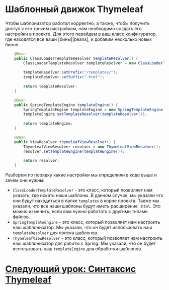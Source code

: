# Шаблонный движок Thymeleaf

Чтобы шаблонизатор работал корректно, а также, чтобы получить доступ к его тонким настройкам, нам необходимо создать его настройки
в проекте.
Для этого перейдем в ваш класс конфигуратор, где находятся все ваши [бины][beans], и добавим несколько новых бинов.

```java
    @Bean  
    public ClassLoaderTemplateResolver templateResolver() {
        ClassLoaderTemplateResolver templateResolver = new ClassLoaderTemplateResolver();
        
        templateResolver.setPrefix("/templates/");
        templateResolver.setSuffix(".html");
        
        return templateResolver;
    }

    @Bean
    public SpringTemplateEngine templateEngine() {
        SpringTemplateEngine templateEngine = new SpringTemplateEngine();
        templateEngine.setTemplateResolver(templateResolver());
        
        return templateEngine;
    }

    @Bean
    public ViewResolver thymeleafViewResolver() {
        ThymeleafViewResolver resolver = new ThymeleafViewResolver();
        resolver.setTemplateEngine(templateEngine());
        
        return resolver;
    }
```

Разберем по порядку какие настройки мы определили в коде выше и зачем они нужны:
- `ClassLoaderTemplateResolver` - это класс, который позволяет нам указать, где искать наши шаблоны. В данном случае, мы указали
  что они будут находиться в папке `templates` в корне проекта. Также мы указали, что все наши шаблоны будут иметь расширение
  `.html`. Это можно изменить, если вам нужно работать с другими типами файлов.
- `SpringTemplateEngine` - это класс, который позволяет нам настроить наш шаблонизатор. Мы указали, что он будет использовать
  наш `templateResolver` для поиска шаблонов.
- `ThymeleafViewResolver` - это класс, который позволяет нам настроить наш шаблонизатор для работы с Spring. Мы указали, что он
  будет использовать наш `templateEngine` для обработки шаблонов.

# [**Следующий урок**: Синтаксис Thymeleaf](thymeleaf-syntax.md)
